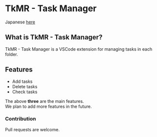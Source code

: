 # TkMR - Task Manager

Japanese [here](https://github.com/kaedeek/TaskManager/blob/main/README.md)

## What is TkMR - Task Manager?

TkMR - Task Manager is a VSCode extension for managing tasks in each folder.

## Features

- Add tasks
- Delete tasks
- Check tasks

The above **three** are the main features.  
We plan to add more features in the future.

### Contribution

Pull requests are welcome.
